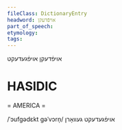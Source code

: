 ```yaml
---
fileClass: DictionaryEntry
headword: אויפֿדעקן
part_of_speech: 
etymology: 
tags: 
---
```

אויפֿדעקן
אויפֿגעדעקט

HASIDIC
=======
= AMERICA = 

/ˈɔufgədɛkt gəˈvɔrn̩/ אויפֿגעדעקט געוואָרן